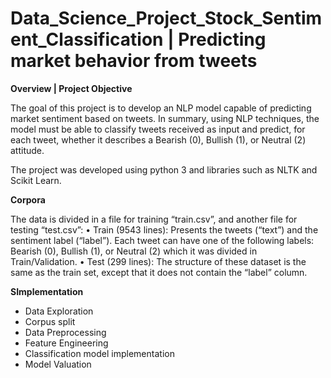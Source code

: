 # Data_Science_Project_Stock_Sentiment_Classification | Predicting market behavior from tweets

**Overview | Project Objective**

The goal of this project is to develop an NLP model capable of predicting market sentiment based on tweets. In summary, using NLP techniques, the model must be able to classify tweets received as input and predict, for each tweet, whether it describes a Bearish (0), Bullish (1), or Neutral (2) attitude.

The project was developed using python 3 and libraries such as NLTK and Scikit Learn.


**Corpora**

The data is divided in a file for training “train.csv”, and another file for testing “test.csv”:
  • Train (9543 lines): Presents the tweets (“text”) and the sentiment label (“label”). Each tweet can have one of the following labels: Bearish (0), Bullish (1), or Neutral (2) which it was divided in Train/Validation.
  • Test (299 lines): The structure of these dataset is the same as the train set, except that it does not contain the “label” column.


**SImplementation**

- Data Exploration
- Corpus split
- Data Preprocessing
- Feature Engineering
- Classification model implementation
- Model Valuation



